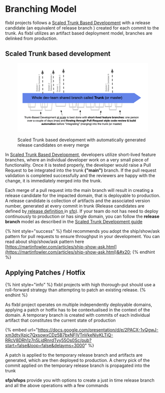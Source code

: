# Branching Model

flxbl projects follows a [Scaled Trunk Based Development](https://trunkbaseddevelopment.com/) with a release candidate (an equivalent of release branch ) created for each commit to the trunk. As flxbl utilizes an artifact based deployment model, branches are delinked from production.

## Scaled Trunk based development

<figure><img src="../../.gitbook/assets/image (13).png" alt=""><figcaption><p>Scaled Trunk based development with automatically generated release candidates on every merge</p></figcaption></figure>

In [Scaled Trunk Based Development](https://trunkbaseddevelopment.com), developers utilize short-lived feature branches, where an individual developer work on a very small piece of functionality. Once it is tested properly, the developer would raise a Pull Request to be integrated into the trunk **("main")** branch. If the pull request validation is completed successfully and the reviewers are happy with the change, it is immediately merged into the trunk.

Each merge of a pull request into the main branch will result in creating a release candidate for the impacted domain, that is deployable to production. A release candidate is collection of artifacts and the associated version number, generated at every commit in trunk (Release candidates are defined by[ release definition ](https://docs.flxbl.io/sfp/releasing-artifacts/release-definitions) in [sfp](https://docs.flxbl.io/sfp/)). If your team do not has need to deploy continuously to production or has single domain, you can follow the **release branch** model as described in the [Scaled Trunk Development guide](https://trunkbaseddevelopment.com/branch-for-release/)

{% hint style="success" %}
flxbl recommends you adopt the ship/show/ask pattern for pull requests to ensure throughput in your development. You can read about ship/show/ask pattern here [https://martinfowler.com/articles/ship-show-ask.html](https://martinfowler.com/articles/ship-show-ask.html)&#x20;
{% endhint %}

## Applying Patches / Hotfix&#x20;

{% hint style="info" %}
flxbl projects with high thorough-put should use a roll-forward strategy than attempting to patch an existing release.&#x20;
{% endhint %}

As flxbl project operates on multiple independently deployable domains, applying a patch or hotfix has to be contextualised in the context of the domain. A temporary branch is created with commits of each individual artifact that constitutes the current state of production

{% embed url="https://docs.google.com/presentation/d/e/2PACX-1vQgwJ-xm3dtvXpjc7QxsowxCDz5B7bxNFIVTnVkeNiyKLTiQ-RRcV8DRh1z7n5LjdRnrdTyy55Os0Sc/pub?start=false&loop=false&delayms=3000" %}

A patch is applied to the temporary release branch and artifacts are generated, which are then deployed to production. A cherry pick of the commit applied on the temporary release branch is propagated into the trunk&#x20;

**sfp/sfops** provide you with options to create a just in time release branch and all the above operations with a few commands
